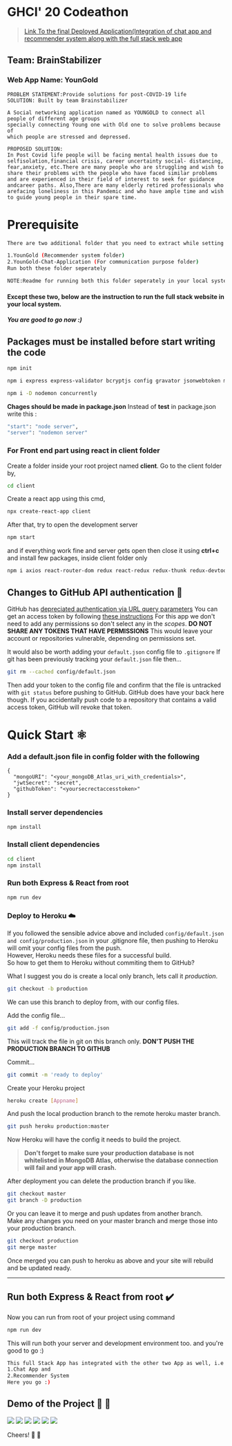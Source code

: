 # GHCI' 20 Codeathon
> [Link To the final Deployed Application(Integration of chat app and recommender system along with the full stack web app](https://youngold-app.herokuapp.com/)

## Team: BrainStabilizer
### Web App Name: YounGold

```
PROBLEM STATEMENT:Provide solutions for post-COVID-19 life
SOLUTION: Built by team Brainstabilizer

A Social networking application named as YOUNGOLD to connect all people of different age groups
specially connecting Young one with Old one to solve problems because of
which people are stressed and depressed.

PROPOSED SOLUTION:
In Post Covid life people will be facing mental health issues due to selfisolation,financial crisis, career uncertainty social- distancing, fear,anxiety, etc.There are many people who are struggling and wish to share their problems with the people who have faced similar problems and are experienced in their field of interest to seek for guidance andcareer paths. Also,There are many elderly retired professionals who arefacing loneliness in this Pandemic and who have ample time and wish to guide young people in their spare time.

```

# Prerequisite

```bash
There are two additional folder that you need to extract while setting it up locally ,

1.YounGold (Recommender system folder)
2.YounGold-Chat-Application (For communication purpose folder)
Run both these folder seperately

NOTE:Readme for running both this folder seperately in your local system is available inside it.
 ```
#### Except these two, below are the instruction to run the full stack website in your local system.
 
##### You are good to go now :)

## Packages must be installed before start writing the code


```bash
npm init
```

```bash
npm i express express-validator bcryptjs config gravator jsonwebtoken mongoose request
 ```

 ```bash
 npm i -D nodemon concurrently
 ```

**Chages should be made in package.json** Instead of **test** in package.json write this :

```bash
"start": "node server",
"server": "nodemon server"
```

### For Front end part using react in client folder

Create a folder inside your root project named **client**.
Go to the client folder by,

```bash
cd client
```

Create a react app using this cmd,

```bash
npx create-react-app client
```

After that, try to open the development server

```bash
npm start

```

and if everything work fine and server gets open then close it using **ctrl+c** and install few packages, inside client folder only

```bash
npm i axios react-router-dom redux react-redux redux-thunk redux-devtools-extension moment react-moment
```

## Changes to GitHub API authentication :octopus:


GitHub has [depreciated authentication via URL query parameters](https://developer.github.com/changes/2019-11-05-deprecated-passwords-and-authorizations-api/#authenticating-using-query-parameters)
You can get an access token by following [these instructions](https://help.github.com/en/github/authenticating-to-github/creating-a-personal-access-token-for-the-command-line)
For this app we don't need to add any permissions so don't select any in the _scopes_.
**DO NOT SHARE ANY TOKENS THAT HAVE PERMISSIONS**
This would leave your account or repositories vulnerable, depending on permissions set.

It would also be worth adding your `default.json` config file to `.gitignore`
If git has been previously tracking your `default.json` file then...

```bash
git rm --cached config/default.json
```

Then add your token to the config file and confirm that the file is untracked with `git status` before pushing to GitHub.
GitHub does have your back here though. If you accidentally push code to a repository that contains a valid access token, GitHub will revoke that token.

# Quick Start :atom_symbol:

### Add a default.json file in config folder with the following

```
{
  "mongoURI": "<your_mongoDB_Atlas_uri_with_credentials>",
  "jwtSecret": "secret",
  "githubToken": "<yoursecrectaccesstoken>"
}
```

### Install server dependencies

```bash
npm install
```

### Install client dependencies

```bash
cd client
npm install
```

### Run both Express & React from root

```bash
npm run dev
```

### Deploy to Heroku :cloud:	

If you followed the sensible advice above and included `config/default.json` `and config/production.json` in your .gitignore file, then pushing to Heroku will omit your config files from the push.  
However, Heroku needs these files for a successful build.  
So how to get them to Heroku without commiting them to GitHub?

What I suggest you do is create a local only branch, lets call it _production_.

```bash
git checkout -b production
```

We can use this branch to deploy from, with our config files.

Add the config file...

```bash
git add -f config/production.json
```

This will track the file in git on this branch only. **DON'T PUSH THE PRODUCTION BRANCH TO GITHUB**

Commit...

```bash
git commit -m 'ready to deploy'
```

Create your Heroku project

```bash
heroku create [Appname]
```

And push the local production branch to the remote heroku master branch.

```bash
git push heroku production:master
```

Now Heroku will have the config it needs to build the project.

> **Don't forget to make sure your production database is not whitelisted in MongoDB Atlas, otherwise the database connection will fail and your app will crash.**

After deployment you can delete the production branch if you like.

```bash
git checkout master
git branch -D production
```

Or you can leave it to merge and push updates from another branch.  
Make any changes you need on your master branch and merge those into your production branch.

```bash
git checkout production
git merge master
```

Once merged you can push to heroku as above and your site will rebuild and be updated ready.

---

## Run both Express & React from root :heavy_check_mark:

Now you can run from root of your project using command

```bash
npm run dev
```

This will run both your server and development environment too.
and you're good to go :)

```bash
This full Stack App has integrated with the other two App as well, i.e
1.Chat App and
2.Recommender System
Here you go :)
```

## Demo of the Project :rocket: :100:
![](https://github.com/Puja7629/GHCI-20_CODEATHON_YounGold_/blob/master/images/aa.PNG)
![](https://github.com/Puja7629/GHCI-20_CODEATHON_YounGold_/blob/master/images/f.PNG)
![](https://github.com/Puja7629/GHCI-20_CODEATHON_YounGold_/blob/master/images/b.PNG)
![](https://github.com/Puja7629/GHCI-20_CODEATHON_YounGold_/blob/master/images/a.PNG)
![](https://github.com/Puja7629/GHCI-20_CODEATHON_YounGold_/blob/master/images/d.PNG)
![](https://github.com/Puja7629/GHCI-20_CODEATHON_YounGold_/blob/master/images/e.PNG)






Cheers! :rocket: :100:	
